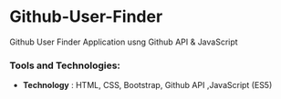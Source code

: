 # Github-User-Finder
Github User Finder Application usng Github API &amp; JavaScript

### Tools and Technologies:
* **Technology** : HTML, CSS, Bootstrap, Github API ,JavaScript (ES5)
